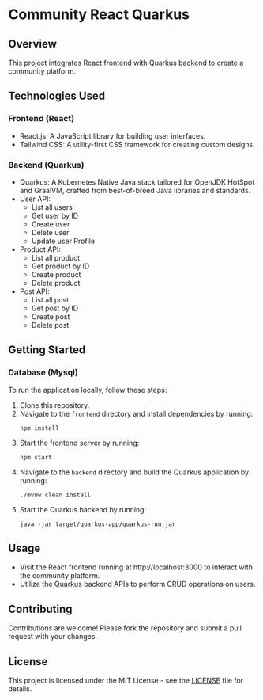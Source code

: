 # Community React Quarkus

## Overview

This project integrates React frontend with Quarkus backend to create a community platform. 

## Technologies Used

### Frontend (React)
- React.js: A JavaScript library for building user interfaces.
- Tailwind CSS: A utility-first CSS framework for creating custom designs.

### Backend (Quarkus)
- Quarkus: A Kubernetes Native Java stack tailored for OpenJDK HotSpot and GraalVM, crafted from best-of-breed Java libraries and standards.
- User API:
  - List all users
  - Get user by ID
  - Create user
  - Delete user
  - Update user Profile
- Product API:
  - List all product
  - Get product by ID
  - Create product
  - Delete product
  <!-- - Update product -->
- Post API:
  - List all post
  - Get post by ID
  - Create post
  - Delete post

## Getting Started

### Database (Mysql)

To run the application locally, follow these steps:

1. Clone this repository.
2. Navigate to the `frontend` directory and install dependencies by running:
    ```
    npm install
    ```
3. Start the frontend server by running:
    ```
    npm start
    ```
4. Navigate to the `backend` directory and build the Quarkus application by running:
    ```
    ./mvnw clean install
    ```
5. Start the Quarkus backend by running:
    ```
    java -jar target/quarkus-app/quarkus-run.jar
    ```

## Usage

- Visit the React frontend running at http://localhost:3000 to interact with the community platform.
- Utilize the Quarkus backend APIs to perform CRUD operations on users.

## Contributing

Contributions are welcome! Please fork the repository and submit a pull request with your changes.

## License

This project is licensed under the MIT License - see the [LICENSE](LICENSE) file for details.
